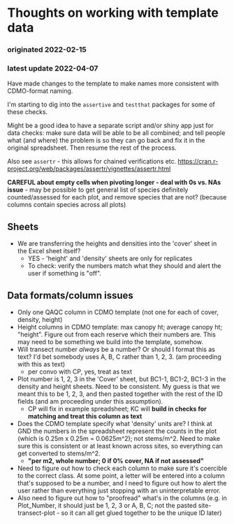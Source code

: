 # Thoughts on working with template data  
### originated 2022-02-15  
### latest update 2022-04-07  

Have made changes to the template to make names more consistent with CDMO-format naming.  


I'm starting to dig into the `assertive` and `testthat` packages for some of these checks.  


Might be a good idea to have a separate script and/or shiny app just for data checks: make sure data will be able to be all combined; and tell people what (and where) the problem is so they can go back and fix it in the original spreadsheet. Then resume the rest of the process.  


Also see `assertr` - this allows for chained verifications etc. https://cran.r-project.org/web/packages/assertr/vignettes/assertr.html  


**CAREFUL about empty cells when pivoting longer - deal with 0s vs. NAs issue**  - may be possible to get general list of species definitely counted/assessed for each plot, and remove species that are not? (because columns contain species across all plots)  




## Sheets  

+  We are transferring the heights and densities into the 'cover' sheet in the Excel sheet itself?   
    +  YES - 'height' and 'density' sheets are only for replicates
    +  To check: verify the numbers match what they should and alert the user if something is "off". 
  



## Data formats/column issues  

+  Only one QAQC column in CDMO template (not one for each of cover, density, height)  
+  Height columns in CDMO template: max canopy ht; average canopy ht; "height". Figure out from each reserve which their numbers are. This may need to be something we build into the template, somehow.  
+  Will transect number *always* be a number? Or should I format this as text? I'd bet somebody uses A, B, C rather than 1, 2, 3. (am proceeding with this as text)  
    +  per convo with CP, yes, treat as text  
+  Plot number is 1, 2, 3 in the 'Cover' sheet, but BC1-1, BC1-2, BC1-3 in the density and height sheets. Need to be consistent. My guess is that we meant this to be 1, 2, 3, and then pasted together with the rest of the ID fields (and am proceeding under this assumption).  
    +  CP will fix in example spreadsheet; KC will **build in checks for matching and treat this column as text**  
+  Does the CDMO template specify what 'density' units are? I think at GND the numbers in the spreadsheet represent the counts in the plot (which is 0.25m x 0.25m = 0.0625m^2); not stems/m^2. Need to make sure this is consistent or at least known across sites, so everything can get converted to stems/m^2.  
    +  **"per m2, whole number; 0 if 0% cover, NA if not assessed"**  
+  Need to figure out how to check each column to make sure it's coercible to the correct class. At some point, a letter will be entered into a column that's supposed to be a number, and I need to figure out how to alert the user rather than everything just stopping with an uninterpretable error.  
+  Also need to figure out how to "proofread" what's in the columns (e.g. in Plot_Number, it should just be 1, 2, 3 or A, B, C; not the pasted site-transect-plot - so it can all get glued together to be the unique ID later)  


